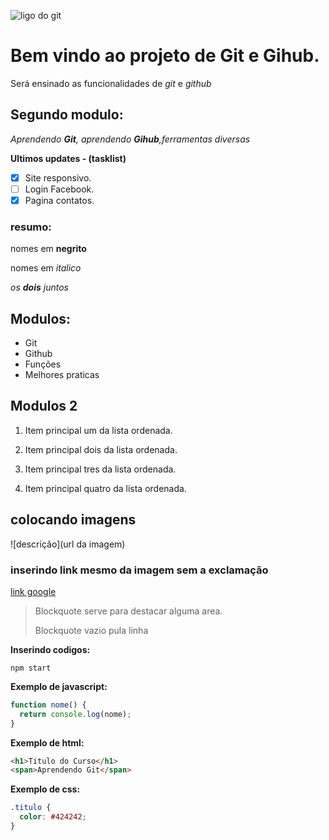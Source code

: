 ![ligo do git](https://sujeitoprogramador.com/wp-content/uploads/2021/04/gitimage.png)

# Bem vindo ao projeto de **Git** e **Gihub**.

Será ensinado as funcionalidades de _git_ e _github_

## Segundo modulo:

_Aprendendo **Git**, aprendendo **Gihub**,ferramentas diversas_

**Ultimos updates - (tasklist)**

- [x] Site responsivo.
- [ ] Login Facebook.
- [x] Pagina contatos.

### resumo:

nomes em **negrito**

nomes em _italico_

_os **dois** juntos_

## Modulos:

- Git
- Github
- Funções
- Melhores praticas

## Modulos 2

1. Item principal um da lista ordenada.

2. Item principal dois da lista ordenada.
3. Item principal tres da lista ordenada.
4. Item principal quatro da lista ordenada.

## colocando imagens

![descrição](url da imagem)

### inserindo link mesmo da imagem sem a exclamação

[link google](https://www.google.com/)

> Blockquote serve para destacar alguma area.
>
> Blockquote vazio pula linha

**Inserindo codigos:**

```
npm start
```

**Exemplo de javascript:**

```js
function nome() {
  return console.log(nome);
}
```

**Exemplo de html:**

```html
<h1>Titulo do Curso</h1>
<span>Aprendendo Git</span>
```

**Exemplo de css:**

```css
.titulo {
  color: #424242;
}
```

